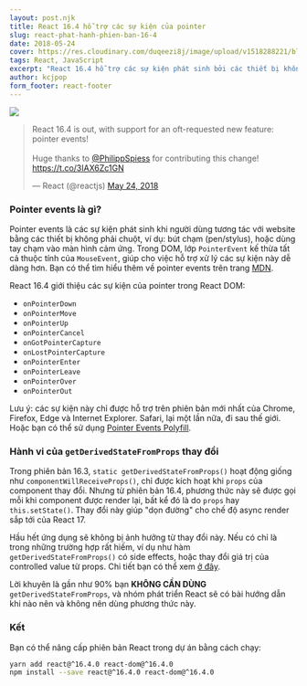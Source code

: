 ```yaml
---
layout: post.njk
title: React 16.4 hỗ trợ các sự kiện của pointer
slug: react-phat-hanh-phien-ban-16-4
date: 2018-05-24
cover: https://res.cloudinary.com/duqeezi8j/image/upload/v1518288221/blog-4_udbwwy.jpg
tags: React, JavaScript
excerpt: "React 16.4 hỗ trợ các sự kiện phát sinh bởi các thiết bị không phải chuột như bút chạm, stylus... Ngoài ra, phiên bản này cũng thay đổi hành vi của phương thức`getDerivedStateFromProps`."
author: kcjpop
form_footer: react-footer
---
```

![](https://res.cloudinary.com/duqeezi8j/image/upload/v1518288221/blog-4_udbwwy.jpg)

<blockquote class="twitter-tweet" data-lang="en"><p lang="en" dir="ltr">React 16.4 is out, with support for an oft-requested new feature: pointer events!<br><br>Huge thanks to <a href="https://twitter.com/PhilippSpiess?ref_src=twsrc%5Etfw">@PhilippSpiess</a> for contributing this change! <a href="https://t.co/3IAX6Zc1GN">https://t.co/3IAX6Zc1GN</a></p>&mdash; React (@reactjs) <a href="https://twitter.com/reactjs/status/999458533518131200?ref_src=twsrc%5Etfw">May 24, 2018</a></blockquote>
<script async src="https://platform.twitter.com/widgets.js" charset="utf-8"></script>

### Pointer events là gì?

Pointer events là các sự kiện phát sinh khi người dùng tương tác với website bằng các thiết bị không phải chuột, ví dụ: bút chạm  (pen/stylus), hoặc dùng tay chạm vào màn hình cảm ứng. Trong DOM, lớp `PointerEvent` kế thừa tất cả thuộc tính của `MouseEvent`, giúp cho việc hỗ trợ xử lý các sự kiện này dễ dàng hơn. Bạn có thể tìm hiểu thêm về pointer events trên trang [MDN](https://developer.mozilla.org/en-US/docs/Web/API/Pointer_events).

React 16.4 giới thiệu các sự kiện của pointer trong React DOM:

-   `onPointerDown`
-   `onPointerMove`
-   `onPointerUp`
-   `onPointerCancel`
-   `onGotPointerCapture`
-   `onLostPointerCapture`
-   `onPointerEnter`
-   `onPointerLeave`
-   `onPointerOver`
-   `onPointerOut`

Lưu ý: các sự kiện này chỉ được hỗ trợ trên phiên bản mới nhất của Chrome, Firefox, Edge và Internet Explorer. Safari, lại một lần nữa, đi sau thế giới. Hoặc bạn có thể sử dụng [Pointer Events Polyfill](https://github.com/jquery/PEP).

### Hành vi của `getDerivedStateFromProps` thay đổi

Trong phiên bản 16.3, `static getDerivedStateFromProps()` hoạt động giống như `componentWillReceiveProps()`, chỉ được kích hoạt khi `props` của component thay đổi. Nhưng từ phiên bản 16.4, phương thức này sẽ được gọi mỗi khi component được render lại, bất kể đó là do `props` hay `this.setState()`. Thay đổi này giúp "dọn đường" cho chế độ async render sắp tới của React 17.

Hầu hết ứng dụng sẽ không bị ảnh hưởng từ thay đổi này. Nếu có chỉ là trong những trường hợp rất hiếm, ví dụ như hàm `getDerivedStateFromProps()` có side effects, hoặc thay đổi giá trị của controlled value từ props. Chi tiết bạn có thể xem [ở đây](https://reactjs.org/blog/2018/05/23/react-v-16-4.html#bugfix-for-getderivedstatefromprops).

Lời khuyên là gần như 90% bạn **KHÔNG CẦN DÙNG**  `getDerivedStateFromProps`, và nhóm phát triển React sẽ có bài hướng dẫn khi nào nên và không nên dùng phương thức này.

### Kết

Bạn có thể nâng cấp phiên bản React trong dự án bằng cách chạy:

```bash
yarn add react@^16.4.0 react-dom@^16.4.0
npm install --save react@^16.4.0 react-dom@^16.4.0
```
